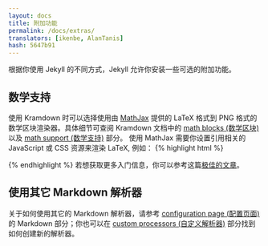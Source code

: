 ```yaml
---
layout: docs
title: 附加功能
permalink: /docs/extras/
translators: [ikenbe, AlanTanis]
hash: 5647b91
---
```


根据你使用 Jekyll 的不同方式，Jekyll 允许你安装一些可选的附加功能。

## 数学支持

使用 Kramdown 时可以选择使用由 [MathJax](http://www.mathjax.org/) 提供的 LaTeX 格式到 PNG 格式的数学区块渲染器。具体细节可查阅 Kramdown 文档中的 [math blocks (数学区块)](http://kramdown.gettalong.org/syntax.html#math-blocks) 以及 [math support (数学支持)](http://kramdown.gettalong.org/converter/html.html#math-support) 部分。
使用 MathJax 需要你设置引用相关的 JavaScript 或 CSS 资源来渲染 LaTeX, 例如：
{% highlight html %}
<script src="https://cdn.mathjax.org/mathjax/latest/MathJax.js?config=TeX-AMS-MML_HTMLorMML" type="text/javascript"></script>
{% endhighlight %}
若想获取更多入门信息，你可以参考这篇[极佳的文章](http://gastonsanchez.com/opinion/2014/02/16/Mathjax-with-jekyll/)。

## 使用其它 Markdown 解析器

关于如何使用其它的 Markdown 解析器，请参考 [configuration page (配置页面)](/docs/configuration/#markdown-options) 的 Markdown 部分；你也可以在 [custom processors (自定义解析器)](/docs/configuration/#custom-markdown-processors) 部分找到如何创建新的解析器。
